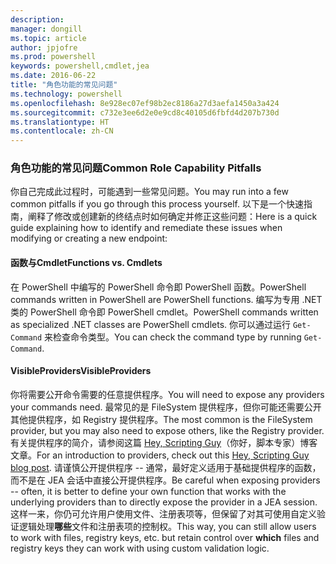 ```yaml
---
description: 
manager: dongill
ms.topic: article
author: jpjofre
ms.prod: powershell
keywords: powershell,cmdlet,jea
ms.date: 2016-06-22
title: "角色功能的常见问题"
ms.technology: powershell
ms.openlocfilehash: 8e928ec07ef98b2ec8186a27d3aefa1450a3a424
ms.sourcegitcommit: c732e3ee6d2e0e9cd8c40105d6fbfd4d207b730d
ms.translationtype: HT
ms.contentlocale: zh-CN
---
```

### <a name="common-role-capability-pitfalls"></a><span data-ttu-id="50002-103">角色功能的常见问题</span><span class="sxs-lookup"><span data-stu-id="50002-103">Common Role Capability Pitfalls</span></span>
<span data-ttu-id="50002-104">你自己完成此过程时，可能遇到一些常见问题。</span><span class="sxs-lookup"><span data-stu-id="50002-104">You may run into a few common pitfalls if you go through this process yourself.</span></span>
<span data-ttu-id="50002-105">以下是一个快速指南，阐释了修改或创建新的终结点时如何确定并修正这些问题：</span><span class="sxs-lookup"><span data-stu-id="50002-105">Here is a quick guide explaining how to identify and remediate these issues when modifying or creating a new endpoint:</span></span>

#### <a name="functions-vs-cmdlets"></a><span data-ttu-id="50002-106">函数与Cmdlet</span><span class="sxs-lookup"><span data-stu-id="50002-106">Functions vs. Cmdlets</span></span>
<span data-ttu-id="50002-107">在 PowerShell 中编写的 PowerShell 命令即 PowerShell 函数。</span><span class="sxs-lookup"><span data-stu-id="50002-107">PowerShell commands written in PowerShell are PowerShell functions.</span></span>
<span data-ttu-id="50002-108">编写为专用 .NET 类的 PowerShell 命令即 PowerShell cmdlet。</span><span class="sxs-lookup"><span data-stu-id="50002-108">PowerShell commands written as specialized .NET classes are PowerShell cmdlets.</span></span>
<span data-ttu-id="50002-109">你可以通过运行 `Get-Command` 来检查命令类型。</span><span class="sxs-lookup"><span data-stu-id="50002-109">You can check the command type by running `Get-Command`.</span></span>

#### <a name="visibleproviders"></a><span data-ttu-id="50002-110">VisibleProviders</span><span class="sxs-lookup"><span data-stu-id="50002-110">VisibleProviders</span></span>
<span data-ttu-id="50002-111">你将需要公开命令需要的任意提供程序。</span><span class="sxs-lookup"><span data-stu-id="50002-111">You will need to expose any providers your commands need.</span></span>
<span data-ttu-id="50002-112">最常见的是 FileSystem 提供程序，但你可能还需要公开其他提供程序，如 Registry 提供程序。</span><span class="sxs-lookup"><span data-stu-id="50002-112">The most common is the FileSystem provider, but you may also need to expose others, like the Registry provider.</span></span>
<span data-ttu-id="50002-113">有关提供程序的简介，请参阅这篇 [Hey, Scripting Guy](http://blogs.technet.com/b/heyscriptingguy/archive/2015/04/20/find-and-use-windows-powershell-providers.aspx)（你好，脚本专家）博客文章。</span><span class="sxs-lookup"><span data-stu-id="50002-113">For an introduction to providers, check out this [Hey, Scripting Guy blog post](http://blogs.technet.com/b/heyscriptingguy/archive/2015/04/20/find-and-use-windows-powershell-providers.aspx).</span></span>
<span data-ttu-id="50002-114">请谨慎公开提供程序 -- 通常，最好定义适用于基础提供程序的函数，而不是在 JEA 会话中直接公开提供程序。</span><span class="sxs-lookup"><span data-stu-id="50002-114">Be careful when exposing providers -- often, it is better to define your own function that works with the underlying providers than to directly expose the provider in a JEA session.</span></span>
<span data-ttu-id="50002-115">这样一来，你仍可允许用户使用文件、注册表项等，但保留了对其可使用自定义验证逻辑处理**哪些**文件和注册表项的控制权。</span><span class="sxs-lookup"><span data-stu-id="50002-115">This way, you can still allow users to work with files, registry keys, etc. but retain control over **which** files and registry keys they can work with using custom validation logic.</span></span>

